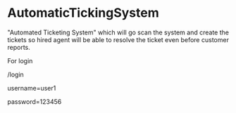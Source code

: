 # AutomaticTickingSystem
"Automated Ticketing System" which will go scan the system and create the tickets so hired agent will be able to resolve the ticket even before customer reports.

For login

/login

username=user1

password=123456
